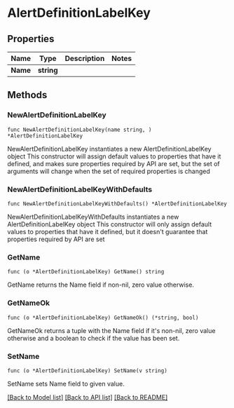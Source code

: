 # AlertDefinitionLabelKey

## Properties

Name | Type | Description | Notes
------------ | ------------- | ------------- | -------------
**Name** | **string** |  | 

## Methods

### NewAlertDefinitionLabelKey

`func NewAlertDefinitionLabelKey(name string, ) *AlertDefinitionLabelKey`

NewAlertDefinitionLabelKey instantiates a new AlertDefinitionLabelKey object
This constructor will assign default values to properties that have it defined,
and makes sure properties required by API are set, but the set of arguments
will change when the set of required properties is changed

### NewAlertDefinitionLabelKeyWithDefaults

`func NewAlertDefinitionLabelKeyWithDefaults() *AlertDefinitionLabelKey`

NewAlertDefinitionLabelKeyWithDefaults instantiates a new AlertDefinitionLabelKey object
This constructor will only assign default values to properties that have it defined,
but it doesn't guarantee that properties required by API are set

### GetName

`func (o *AlertDefinitionLabelKey) GetName() string`

GetName returns the Name field if non-nil, zero value otherwise.

### GetNameOk

`func (o *AlertDefinitionLabelKey) GetNameOk() (*string, bool)`

GetNameOk returns a tuple with the Name field if it's non-nil, zero value otherwise
and a boolean to check if the value has been set.

### SetName

`func (o *AlertDefinitionLabelKey) SetName(v string)`

SetName sets Name field to given value.



[[Back to Model list]](../README.md#documentation-for-models) [[Back to API list]](../README.md#documentation-for-api-endpoints) [[Back to README]](../README.md)


